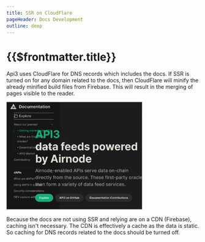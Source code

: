 ```yaml
---
title: SSR on CloudFlare
pageHeader: Docs Development
outline: deep
---
```


<PageHeader/>

# {{$frontmatter.title}}

Api3 uses CloudFlare for DNS records which includes the docs. If SSR is turned
on for any domain related to the docs, then CloudFlare will minify the already
minified build files from Firebase. This will result in the merging of pages
visible to the reader.

<img src="./assets/images/ssr-cloudflare.png" style="width:70%;border:solid 1px gray">

Because the docs are not using SSR and relying are on a CDN (Firebase), caching
isn't necessary. The CDN is effectively a cache as the data is static. So
caching for DNS records related to the docs should be turned off.
